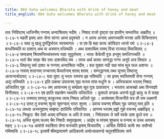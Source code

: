 ```yaml
---
title: 084 Guha welcomes Bharata with drink of honey and meat
title_english: 084 Guha welcomes Bharata with drink of honey and meat

---
```

<div class="audioEmbed"  caption="श्रीराम-हरिसीताराममूर्ति-घनपाठिभ्यां वचनम्" src="https://archive.org/download/Ramayana-recitation-Sriram-harisItArAmamUrti-Ghanapaati-v2/Kanda_2/Kanda_2_AYK-084-Guha_Bharatha_Samvadaha.mp3"></div>
ततः निविष्टाम् ध्वजिनीम् गन्गाम् अन्वाश्रिताम् नदीम् ।  
निषाद राजो दृष्ट्वा एव ज्ञातीन् सम्त्वरितः अब्रवीत् ॥ २-८४-१  
महती इयम् अतः सेना सागर आभा प्रदृश्यते ।  
न अस्य अन्तम् अवगच्चामि मनसा अपि विचिन्तयन् ॥ २-८४-२  
यथा तु खलु दुर्भद्धिर्भरतः स्वयमागतः ।  
स एष हि महा कायः कोविदार ध्वजो रथे ॥ २-८४-३  
बन्धयिष्यति वा दाशान् अथ वा अस्मान् वधिष्यति ।  
अथ दाशरथिम् रामम् पित्रा राज्यात् विवासितम् ॥ २-८४-४  
सम्पन्नाम् श्रियमन्विच्चंस्तस्य राज्ञः सुदुर्लभाम् ।  
भरतः कैकेयी पुत्रः हन्तुम् समधिगच्चति ॥ २-८४-५  
भर्ता चैव सखा चैव रामः दाशरथिर् मम ।  
तस्य अर्थ कामाः सम्नद्धा गन्गा अनूपे अत्र तिष्ठत ॥ २-८४-६  
तिष्ठन्तु सर्व दाशाः च गन्गाम् अन्वाश्रिता नदीम् ।  
बल युक्ता नदी रक्षा मांस मूल फल अशनाः ॥ २-८४-७  
नावाम् शतानाम् पन्चानाम् कैवर्तानाम् शतम् शतम् ।  
सम्नद्धानाम् तथा यूनाम् तिष्ठन्तु अत्यभ्यचोदयत् ॥ २-८४-८  
यदा तुष्टः तु भरतः रामस्य इह भविष्यति ।  
सा इयम् स्वस्तिमयी सेना गन्गाम् अद्य तरिष्यति ॥ २-८४-९  
इति उक्त्वा उपायनम् गृह्य मत्स्य मांस मधूनि च ।  
अभिचक्राम भरतम् निषाद अधिपतिर् गुहः ॥ २-८४-१०  
तम् आयान्तम् तु सम्प्रेक्ष्य सूत पुत्रः प्रतापवान् ।  
भरताय आचचक्षे अथ विनयज्ञो विनीतवत् ॥ २-८४-११  
एष ज्ञाति सहस्रेण स्थपतिः परिवारितः ।  
कुशलो दण्डक अरण्ये वृद्धो भ्रातुः च ते सखा ॥ २-८४-१२  
तस्मात् पश्यतु काकुत्स्थ त्वाम् निषाद अधिपो गुहः ।  
असंशयम् विजानीते यत्र तौ राम लक्ष्मणौ ॥ २-८४-१३  
एतत् तु वचनम् श्रुत्वा सुमन्त्रात् भरतः शुभम् ।  
उवाच वचनम् शीघ्रम् गुहः पश्यतु माम् इति ॥ २-८४-१४  
लब्ध्वा अभ्यनुज्ञाम् सम्हृष्टः ज्ञातिभिः परिवारितः ।  
आगम्य भरतम् प्रह्वो गुहो वचनम् अब्रवीइत् ॥ २-८४-१५  
निष्कुटः चैव देशो अयम् वन्चिताः च अपि ते वयम् ।  
निवेदयामः ते सर्वे स्वके दाश कुले वस ॥ २-८४-१६  
अस्ति मूलम् फलम् चैव निषादैः समुपाहृतम् ।  
आर्द्रम् च मांसम् शुष्कम् च वन्यम् च उच्च अवचम् महत् ॥ २-८४-१७  
आशंसे स्वाशिता सेना वत्स्यति इमाम् विभावरीम् ।  
अर्चितः विविधैः कामैः श्वः ससैन्यो गमिष्यसि ॥ २-८४-१८  
इत्यार्षे श्रीमद्रामायणे आदिकाव्ये अयोध्याकाण्डे चतुरशीतितमः सर्गः